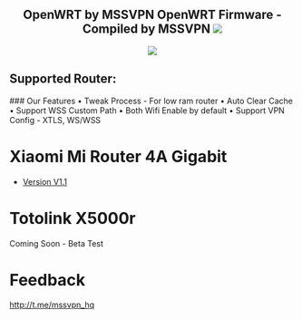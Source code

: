 <h2 align="center">
OpenWRT by MSSVPN
OpenWRT Firmware - Compiled by MSSVPN
<img src="https://img.shields.io/badge/Version-1.1.0-blue.svg"></h2>

</p>
<p align="center"><img src="https://forum.openwrt.org/uploads/default/original/3X/2/9/2965b316403db302c535cae40139e8c49bbad6e3.png"></p>
<h2 align="left"> Supported Router:</h2>
### Our Features
• Tweak Process - For low ram router
• Auto Clear Cache
• Support WSS Custom Path
• Both Wifi Enable by default
• Support VPN Config - XTLS, WS/WSS

# Xiaomi Mi Router 4A Gigabit
* <a href="https://github.com/mssvpn/OpenWRT_by_MSSVPN/raw/main/OpenWrt-22.03.0-MSSVPN-V1.1%20WSS%20Mi4AGiga.bin">Version V1.1</a>

# Totolink X5000r
Coming Soon - Beta Test

# Feedback
http://t.me/mssvpn_hq
